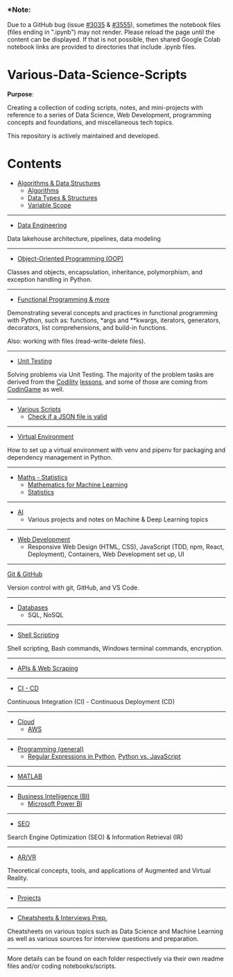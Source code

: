 ### *Note:
Due to a GitHub bug (issue [#3035](https://github.com/jupyter/notebook/issues/3035) & [#3555](https://github.com/jupyter/notebook/issues/3555)), sometimes the notebook files (files ending in ".ipynb") may not render. Please reload the page until the content can be displayed. If that is not possible, then shared Google Colab notebook links are provided to directories that include .ipynb files.

# Various-Data-Science-Scripts

**Purpose**: 
<p>Creating a collection of coding scripts, notes, and mini-projects with reference to a series of Data Science, Web Development, programming concepts and foundations, and miscellaneous tech topics.</p>
<p>This repository is actively maintained and developed.</p>

Contents
=======================

* [Algorithms & Data Structures](https://github.com/dimi-fn/Various-Data-Science-Scripts/tree/main/Algorithms%20%26%20Data%20Structures)
    * [Algorithms](https://github.com/dimi-fn/Various-Data-Science-Scripts/tree/main/Algorithms%20%26%20Data%20Structures/Algorithms)
    * [Data Types & Structures](https://github.com/dimi-fn/Various-Data-Science-Scripts/tree/main/Algorithms%20%26%20Data%20Structures/Data_Types_%26_Structures)
    * [Variable Scope](https://github.com/dimi-fn/Various-Data-Science-Scripts/tree/main/Algorithms%20%26%20Data%20Structures/Variable_Scope)

-----

* [Data Engineering](https://github.com/dimi-fn/Various-Data-Science-Scripts/blob/main/Data%20Engineering/data_engineering.md)

Data lakehouse architecture, pipelines, data modeling

-----

* [Object-Oriented Programming (OOP)](https://github.com/dimi-fn/Various-Data-Science-Scripts/tree/main/OOP)

Classes and objects, encapsulation, inheritance, polymorphism, and exception handling in Python.

---

* [Functional Programming & more](https://github.com/dimi-fn/Various-Data-Science-Scripts/tree/main/Functional%20Programming%20%26%20more)

Demonstrating several concepts and practices in functional programming with Python, such as: functions, *args and **kwargs, iterators, generators, decorators, list comprehensions, and build-in functions.

Also: working with files (read-write-delete files).

-----

* [Unit Testing](https://github.com/dimi-fn/Various-Data-Science-Scripts/tree/main/Unit%20Testing)

Solving problems via Unit Testing. The majority of the problem tasks are derived from the [Codility](https://www.codility.com/) [lessons](https://app.codility.com/programmers/lessons/1-iterations/), and some of those are coming from [CodinGame](https://www.codingame.com/) as well.


-----

* [Various Scripts](https://github.com/dimi-fn/Various-Data-Science-Scripts/tree/main/Various%20Scripts)
    * [Check if a JSON file is valid](https://github.com/dimi-fn/Various-Data-Science-Scripts/tree/main/Various%20Scripts#check-if-a-json-file-is-valid)

-----

* [Virtual Environment](https://github.com/dimi-fn/Various-Data-Science-Scripts/tree/main/Virtual%20Environment)

How to set up a virtual environment with venv and pipenv for packaging and dependency management in Python.

-----

* [Maths - Statistics](https://github.com/dimi-fn/Various-Data-Science-Scripts/tree/main/Maths%20-%20Statistics)
    * [Mathematics for Machine Learning](https://github.com/dimi-fn/Various-Data-Science-Scripts/tree/main/Maths%20-%20Statistics/Mathematics_for_ML)
    * [Statistics](https://github.com/dimi-fn/Various-Data-Science-Scripts/tree/main/Maths%20-%20Statistics/Statistics)

-----

* [AI](https://github.com/dimi-fn/Various-Data-Science-Scripts/tree/main/AI)
    * Various projects and notes on Machine & Deep Learning topics

------

* [Web Development](https://github.com/dimi-fn/Various-Data-Science-Scripts/tree/main/Web%20Development)
    * Responsive Web Design (HTML, CSS), JavaScript (TDD, npm, React, Deployment), Containers, Web Development set up, UI

------

[Git & GitHub](https://github.com/dimi-fn/Various-Data-Science-Scripts/tree/main/Git%20%26%20GitHub)

Version control with git, GitHub, and VS Code.

------

* [Databases](https://github.com/dimi-fn/Various-Data-Science-Scripts/tree/main/Databases)
    * SQL, NoSQL

-----

* [Shell Scripting](https://github.com/dimi-fn/Various-Data-Science-Scripts/tree/main/Shell%20Scripting)

Shell scripting, Bash commands, Windows terminal commands, encryption.

------

* [APIs & Web Scraping](https://github.com/dimi-fn/Various-Data-Science-Scripts/tree/main/APIs%20%26%20Web%20Scraping)

------

* [CI - CD](https://github.com/dimi-fn/Various-Data-Science-Scripts/tree/main/CI%20-%20CD)

Continuous Integration (CI) - Continuous Deployment (CD)

------

* [Cloud](https://github.com/dimi-fn/Various-Data-Science-Scripts/tree/main/Cloud)
    * [AWS](https://github.com/dimi-fn/Various-Data-Science-Scripts/tree/main/Cloud#aws)

-------

* [Programming (general)](https://github.com/dimi-fn/Various-Data-Science-Scripts/tree/main/Programming%20(general))
    * [Regular Expressions in Python](https://github.com/dimi-fn/Various-Data-Science-Scripts/tree/main/Programming%20(general)/RegEx), [Python vs. JavaScript](https://github.com/dimi-fn/Various-Data-Science-Scripts/tree/main/Programming%20(general)/Python_vs_JavaScript)    

------

* [MATLAB](https://github.com/dimi-fn/Various-Data-Science-Scripts/tree/main/MATLAB)

------

* [Business Intelligence (BI)](https://github.com/dimi-fn/Various-Data-Science-Scripts/tree/main/Business%20Intelligence%20(BI))
    * [Microsoft Power BI](https://github.com/dimi-fn/Various-Data-Science-Scripts/tree/main/Business%20Intelligence%20(BI)#microsoft-power-bi)
    
------

* [SEO](https://github.com/dimi-fn/Various-Data-Science-Scripts/tree/main/SEO)

Search Engine Optimization (SEO) & Information Retrieval (IR)

-----

* [AR/VR](https://github.com/dimi-fn/Various-Data-Science-Scripts/tree/main/AR%20%26%20VR#augmented-reality-ar--virtual-reality-vr)

Theoretical concepts, tools, and applications of Augmented and Virtual Reality.

-----

* [Projects](https://github.com/dimi-fn/Various-Data-Science-Scripts/tree/main/Projects)

-----

* [Cheatsheets & Interviews Prep.](https://github.com/dimi-fn/Various-Data-Science-Scripts/tree/main/Cheatsheets%20%26%20Interviews%20Prep)

Cheatsheets on various topics such as Data Science and Machine Learning as well as various sources for interview questions and preparation.

-----
More details can be found on each folder respectively via their own readme files and/or coding notebooks/scripts.
